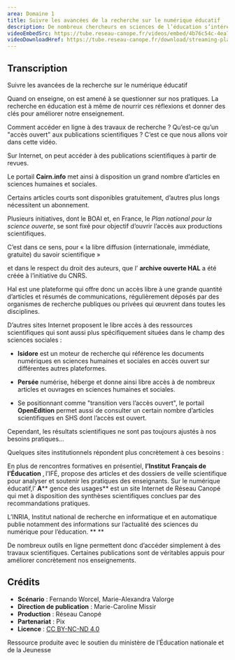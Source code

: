 ```yaml
---
area: Domaine 1
title: Suivre les avancées de la recherche sur le numérique éducatif
description: De nombreux chercheurs en sciences de l’éducation s’intéressent à l’usage du numérique en pédagogie. Les résultats de ces recherches permettent d’interroger et de prendre du recul sur ces usages. Comment suivre en tant qu’enseignant les avancées des travaux de recherche à ce sujet ?
videoEmbedSrc: https://tube.reseau-canope.fr/videos/embed/4b76c54c-4ea7-46f7-9643-2617f7ba8eb1
videoDownloadHref: https://tube.reseau-canope.fr/download/streaming-playlists/hls/videos/4b76c54c-4ea7-46f7-9643-2617f7ba8eb1-1080-fragmented.mp4
---
```


## Transcription

Suivre les avancées de la recherche sur le numérique éducatif

Quand on enseigne, on est amené à se questionner sur nos pratiques. La recherche en éducation est à même de nourrir ces réflexions et donner des clés pour améliorer notre enseignement.

Comment accéder en ligne à des travaux de recherche ? Qu’est-ce qu’un "accès ouvert" aux publications scientifiques ? C’est ce que nous allons voir dans cette vidéo.

Sur Internet, on peut accéder à des publications scientifiques à partir de revues.

Le portail **Cairn.info** met ainsi à disposition un grand nombre d’articles en sciences humaines et sociales.

Certains articles courts sont disponibles gratuitement, d’autres plus longs nécessitent un abonnement.

Plusieurs initiatives, dont le BOAI et, en France, le _Plan national pour la science ouverte_, se sont fixé pour objectif d’ouvrir l’accès aux productions scientifiques.

C’est dans ce sens, pour « la libre diffusion (internationale, immédiate, gratuite) du savoir scientifique »

et dans le respect du droit des auteurs, que l’ **archive ouverte HAL** a été créée à l’initiative du CNRS.

Hal est une plateforme qui offre donc un accès libre à une grande quantité d’articles et résumés de communications, régulièrement déposés par des organismes de recherche publiques ou privées qui œuvrent dans toutes les disciplines.

D’autres sites Internet proposent le libre accès à des ressources scientifiques qui sont aussi plus spécifiquement situées dans le champ des sciences sociales :

- **Isidore** est un moteur de recherche qui référence les documents numériques en sciences humaines et sociales en accès ouvert sur différentes autres plateformes.

- **Persée** numérise, héberge et donne ainsi libre accès à de nombreux articles et ouvrages en sciences humaines et sociales.

- Se positionnant comme "transition vers l’accès ouvert", le portail **OpenEdition** permet aussi de consulter un certain nombre d’articles scientifiques en SHS dont l’accès est ouvert.

Cependant, les résultats scientifiques ne sont pas toujours ajustés à nos besoins pratiques…

Quelques sites institutionnels répondent plus concrètement à ces besoins :

En plus de rencontres formatives en présentiel, **l’Institut**  **Français de l’Éducation** , l’IFÉ, propose des articles et des dossiers de veille scientifique pour analyser et soutenir les pratiques des enseignants.
  Sur le numérique éducatif,l’ **A**** gence des usages** est un site Internet de Réseau Canopé qui met à disposition des synthèses scientifiques conclues par des recommandations pratiques.

L’INRIA, Institut national de recherche en informatique et en automatique publie notamment des informations sur l’actualité des sciences du numérique pour l’éducation. ** **

De nombreux outils en ligne permettent donc d’accéder simplement à des travaux scientifiques. Certaines publications sont de véritables appuis pour améliorer concrètement nos enseignements.
## Crédits

- **Scénario** : Fernando Worcel, Marie-Alexandra Valorge
- **Direction de publication** : Marie-Caroline Missir
- **Production** : Réseau Canopé
- **Partenariat** : Pix
- **Licence** : [CC BY-NC-ND 4.0](https://creativecommons.org/licenses/by-nc-nd/4.0/deed.fr)

Ressource produite avec le soutien du ministère de l’Éducation nationale et de la Jeunesse
